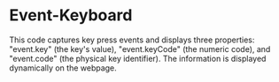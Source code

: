 # Event-Keyboard
This code captures key press events and displays three properties: "event.key" (the key's value), "event.keyCode" (the numeric code), and "event.code" (the physical key identifier). The information is displayed dynamically on the webpage.
